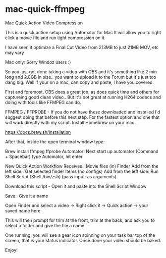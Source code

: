 # mac-quick-ffmpeg
Mac Quick Action Video Compression

This is a quick action setup using Automator for Mac
It will allow you to right click a movie file and run tight compression on it.

I have seen it optimize a Final Cut Video from 213MB to just 21MB
MOV, etc may vary

Mac only: Sorry Windoz users :) 

So you just got done taking a video with OBS and it's something like 2 min long and 2.8GB in size.. you want to upload it to the Forum but it's just too dang big.  Well if your on a mac, can copy and paste, I have you covered.

First and foremost, OBS does a great job, as does quick time and others for captureing good clean video.. But it's not great at running H264 codecs and doing with tools like FFMPEG can do.  

FFMPEG / FFPROBE - If you do not have these downloaded and installed I'd suggest doing that before this next step.  For the fastest option and one that will work directly with my script.  Install Homebrew on your mac.

https://docs.brew.sh/Installation

After that, inside the open terminal window type: 

Brew install ffmpeg ffprobe
Automator: Next start up automator (Command + Spacebar) type Automator, hit enter

New Quick Action
Workflow Receives : Movie files (in) Finder
Add from the left side : Get selected finder Items (no configs)
Add from the left side: Run Shell Script (Shell /bin/zsh) (pass input: as arguments)

Download this script - Open it and paste into the Shell Script Window

Save : Give it a name

Open Finder and select a video -> Right click it -> Quick action -> your saved name here

This will then prompt for trim at the front, trim at the back, and ask you to select a folder and give the file a name.

One running, you will see a gear icon spinning on your task bar top of the screen, that is your status indicator.  Once done your video should be baked.

Enjoy!
